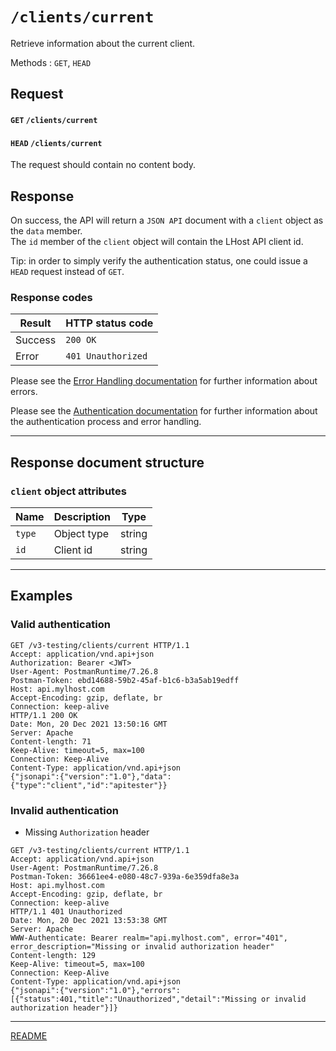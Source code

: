 # `/clients/current`

Retrieve information about the current client.

Methods : `GET`, `HEAD`

## Request

#### `GET` `/clients/current`
#### `HEAD` `/clients/current`

The request should contain no content body.

## Response

On success, the API will return a `JSON API` document with a `client` object as the `data` member.  
The `id` member of the `client` object will contain the LHost API client id.

Tip: in order to simply verify the authentication status, one could issue a `HEAD` request instead of `GET`.

### Response codes

| Result  | HTTP status code   |
|---------|--------------------|
| Success | `200 OK`           |
| Error   | `401 Unauthorized` |

Please see the [Error Handling documentation](../../ErrorHandling.md) for further information about errors.

Please see the [Authentication documentation](../../Authentication.md) for further information about the authentication process and error handling.

---

## Response document structure

### `client` object attributes

| Name   | Description | Type  |
|--------|-------------|-------|
| `type` | Object type |string |
| `id`   | Client id   |string |

---

## Examples

### Valid authentication

```
GET /v3-testing/clients/current HTTP/1.1
Accept: application/vnd.api+json
Authorization: Bearer <JWT>
User-Agent: PostmanRuntime/7.26.8
Postman-Token: ebd14688-59b2-45af-b1c6-b3a5ab19edff
Host: api.mylhost.com
Accept-Encoding: gzip, deflate, br
Connection: keep-alive
HTTP/1.1 200 OK
Date: Mon, 20 Dec 2021 13:50:16 GMT
Server: Apache
Content-length: 71
Keep-Alive: timeout=5, max=100
Connection: Keep-Alive
Content-Type: application/vnd.api+json
{"jsonapi":{"version":"1.0"},"data":{"type":"client","id":"apitester"}}
```

### Invalid authentication

* Missing `Authorization` header

```
GET /v3-testing/clients/current HTTP/1.1
Accept: application/vnd.api+json
User-Agent: PostmanRuntime/7.26.8
Postman-Token: 36661ee4-e080-48c7-939a-6e359dfa8e3a
Host: api.mylhost.com
Accept-Encoding: gzip, deflate, br
Connection: keep-alive
HTTP/1.1 401 Unauthorized
Date: Mon, 20 Dec 2021 13:53:38 GMT
Server: Apache
WWW-Authenticate: Bearer realm="api.mylhost.com", error="401", error_description="Missing or invalid authorization header"
Content-length: 129
Keep-Alive: timeout=5, max=100
Connection: Keep-Alive
Content-Type: application/vnd.api+json
{"jsonapi":{"version":"1.0"},"errors":[{"status":401,"title":"Unauthorized","detail":"Missing or invalid authorization header"}]}
```

---

[README](../../../README.md)
